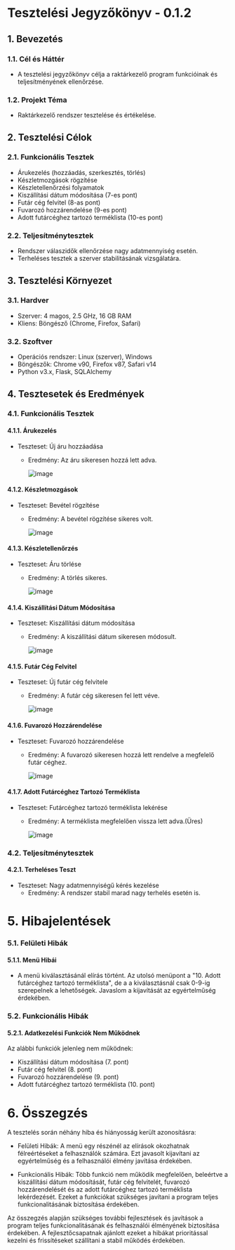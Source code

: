 # Tesztelési Jegyzőkönyv - 0.1.2

## 1. Bevezetés

### 1.1. Cél és Háttér
- A tesztelési jegyzőkönyv célja a raktárkezelő program funkcióinak és teljesítményének ellenőrzése.

### 1.2. Projekt Téma
- Raktárkezelő rendszer tesztelése és értékelése.

## 2. Tesztelési Célok

### 2.1. Funkcionális Tesztek
   - Árukezelés (hozzáadás, szerkesztés, törlés)
   - Készletmozgások rögzítése
   - Készletellenőrzési folyamatok
   - Kiszállítási dátum módosítása (7-es pont)
   - Futár cég felvitel (8-as pont)
   - Fuvarozó hozzárendelése (9-es pont)
   - Adott futárcéghez tartozó terméklista (10-es pont)

### 2.2. Teljesítménytesztek
   - Rendszer válaszidők ellenőrzése nagy adatmennyiség esetén.
   - Terheléses tesztek a szerver stabilitásának vizsgálatára.

## 3. Tesztelési Környezet

### 3.1. Hardver
   - Szerver: 4 magos, 2.5 GHz, 16 GB RAM
   - Kliens: Böngésző (Chrome, Firefox, Safari)

### 3.2. Szoftver
   - Operációs rendszer: Linux (szerver), Windows
   - Böngészők: Chrome v90, Firefox v87, Safari v14
   - Python v3.x, Flask, SQLAlchemy

## 4. Tesztesetek és Eredmények

### 4.1. Funkcionális Tesztek

#### 4.1.1. Árukezelés
   - Teszteset: Új áru hozzáadása
     - Eredmény: Az áru sikeresen hozzá lett adva.
    
       ![image](https://github.com/TAdrian99/ZSAK/assets/150531076/fd7fbe65-21a9-4563-95a8-3ede8e411584)


#### 4.1.2. Készletmozgások
   - Teszteset: Bevétel rögzítése
     - Eredmény: A bevétel rögzítése sikeres volt.
    
       ![image](https://github.com/TAdrian99/ZSAK/assets/150531076/5df80361-5317-480a-961c-e5a9448ab0c4)

#### 4.1.3. Készletellenőrzés
   - Teszteset: Áru törlése
     - Eredmény: A törlés sikeres.

        ![image](https://github.com/TAdrian99/ZSAK/assets/150531076/0360d66f-9cd8-4a03-a033-3e2304280c6e)
   

#### 4.1.4. Kiszállítási Dátum Módosítása
   - Teszteset: Kiszállítási dátum módosítása
     - Eredmény: A kiszállítási dátum sikeresen módosult.
    
       ![image](https://github.com/TAdrian99/ZSAK/assets/150531076/42b32a7e-f64c-434b-872d-56edbcbe2d71)


#### 4.1.5. Futár Cég Felvitel
   - Teszteset: Új futár cég felvitele
     - Eredmény: A futár cég sikeresen fel lett véve.
    
       ![image](https://github.com/TAdrian99/ZSAK/assets/150531076/9219d311-a9a1-47bc-9e9c-ddd88730be63)


#### 4.1.6. Fuvarozó Hozzárendelése
   - Teszteset: Fuvarozó hozzárendelése
     - Eredmény: A fuvarozó sikeresen hozzá lett rendelve a megfelelő futár céghez.
    
       ![image](https://github.com/TAdrian99/ZSAK/assets/150531076/43868da6-d9ac-4fff-8b8d-cc8fd9390d22)



#### 4.1.7. Adott Futárcéghez Tartozó Terméklista
   - Teszteset: Futárcéghez tartozó terméklista lekérése
     - Eredmény: A terméklista megfelelően vissza lett adva.(Üres)
    
       ![image](https://github.com/TAdrian99/ZSAK/assets/150531076/1e2d2af5-45e3-4b5d-88ab-f623ce1b0838)


### 4.2. Teljesítménytesztek

#### 4.2.1. Terheléses Teszt
   - Teszteset: Nagy adatmennyiségű kérés kezelése
     - Eredmény: A rendszer stabil marad nagy terhelés esetén is.


# 5. Hibajelentések

### 5.1. Felületi Hibák

#### 5.1.1. Menü Hibái
  - A menü kiválasztásánál elírás történt. Az utolsó menüpont a "10. Adott futárcéghez tartozó terméklista", de a a kiválasztásnál csak 0-9-ig szerepelnek a lehetőségek. Javaslom a kijavítását az egyértelműség érdekében.

### 5.2. Funkcionális Hibák
#### 5.2.1. Adatkezelési Funkciók Nem Működnek

Az alábbi funkciók jelenleg nem működnek:

  - Kiszállítási dátum módosítása (7. pont)
  - Futár cég felvitel (8. pont)
  - Fuvarozó hozzárendelése (9. pont)
  - Adott futárcéghez tartozó terméklista (10. pont)

# 6. Összegzés

A tesztelés során néhány hiba és hiányosság került azonosításra:

- Felületi Hibák: A menü egy részénél az elírások okozhatnak félreértéseket a felhasználók számára. Ezt javasolt kijavítani az egyértelműség és a felhasználói élmény javítása érdekében.

- Funkcionális Hibák: Több funkció nem működik megfelelően, beleértve a kiszállítási dátum módosítását, futár cég felvitelét, fuvarozó hozzárendelését és az adott futárcéghez tartozó terméklista lekérdezését. Ezeket a funkciókat szükséges javítani a program teljes funkcionalitásának biztosítása érdekében.

Az összegzés alapján szükséges további fejlesztések és javítások a program teljes funkcionalitásának és felhasználói élményének biztosítása érdekében. A fejlesztőcsapatnak ajánlott ezeket a hibákat prioritással kezelni és frissítéseket szállítani a stabil működés érdekében.







